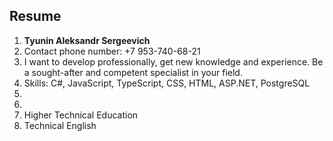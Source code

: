 ## Resume
1. **Tyunin Aleksandr Sergeevich**
2. Сontact phone number: +7 953-740-68-21
3. I want to develop professionally, get new knowledge and experience. Be a sought-after and competent specialist in your field.
4. Skills: C#, JavaScript, TypeScript, CSS, HTML, ASP.NET, PostgreSQL
5. 
6. 
7. Higher Technical Education
8. Technical English
